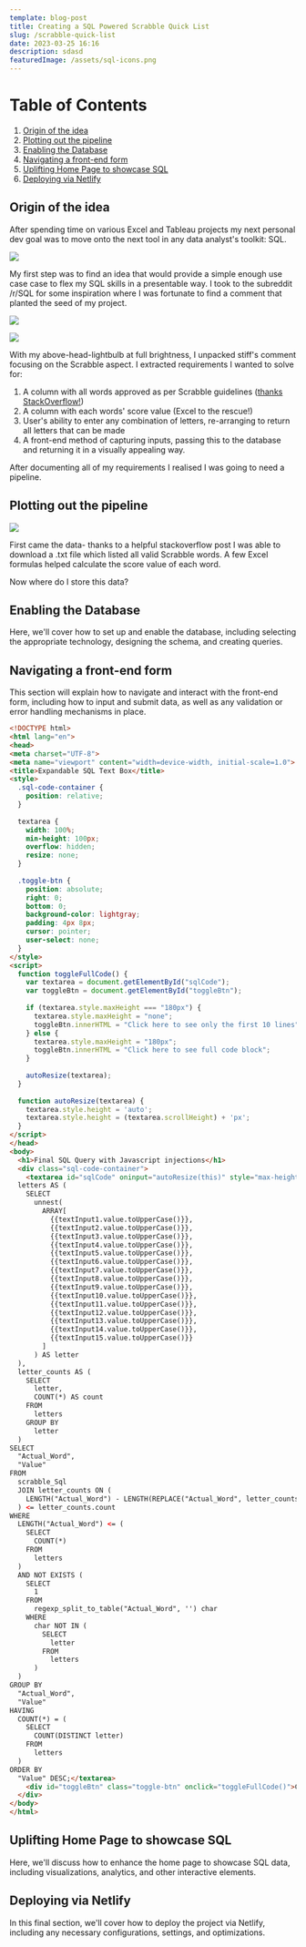 ```yaml
---
template: blog-post
title: Creating a SQL Powered Scrabble Quick List
slug: /scrabble-quick-list
date: 2023-03-25 16:16
description: sdasd
featuredImage: /assets/sql-icons.png
---
```

<!DOCTYPE html>

<html>
<head>
	<title>Table of Contents</title>
</head>
<body>
	<h1>Table of Contents</h1>
	<ol>
		<!-- Link to section 1: Origin of the idea -->
		<li><a href="#section1">Origin of the idea</a></li>
		<!-- Link to section 2: Plotting out the pipeline -->
		<li><a href="#section2">Plotting out the pipeline</a></li>
		<!-- Link to section 3: Enabling the Database -->
		<li><a href="#section3">Enabling the Database</a></li>
		<!-- Link to section 4: Navigating a front-end form -->
		<li><a href="#section4">Navigating a front-end form</a></li>
		<!-- Link to section 5: Uplifting Home Page to showcase SQL -->
		<li><a href="#section5">Uplifting Home Page to showcase SQL</a></li>
		<!-- Link to section 6: Deploying via Netlify -->
		<li><a href="#section6">Deploying via Netlify</a></li>
	</ol>

<!--StartFragment-->

<!-- Section 1: Origin of the idea --> 

<h2 id="section1">Origin of the idea</h2> 

<p>

A﻿fter spending time on various Excel and Tableau projects my next personal dev goal was to move onto the next tool in any data analyst's toolkit: SQL.

![](/assets/image001.png)

M﻿y first step was to find an idea that would provide a simple enough use case case to flex my SQL skills in a presentable way. I took to the subreddit /r/SQL for some inspiration where I was fortunate to find a comment that planted the seed of my project. 

![](/assets/origin_of_idea.png)

![](/assets/origin_of_idea_v2.png)

W﻿ith my above-head-lightbulb at full brightness, I unpacked stiff's comment focusing on the Scrabble aspect. I extracted requirements I wanted to solve for:

1. A﻿ column with all words approved as per Scrabble guidelines ([thanks StackOverflow!](https://boardgames.stackexchange.com/questions/38366/latest-collins-scrabble-words-list-in-text-file))
2. A﻿ column with each words' score value (Excel to the rescue!)
3. User's ability to enter any combination of letters, re-arranging to return all letters that can be made
4. A﻿ front-end method of capturing inputs, passing this to the database and returning it in a visually appealing way.

A﻿fter documenting all of my requirements I realised I was going to need a pipeline.

</p> 

<!-- Section 2: Plotting out the pipeline --> 

<h2 id="section2">Plotting out the pipeline</h2> 

<p>

![](/assets/data-pipeline.drawio.png)

F﻿irst came the data- thanks to a helpful stackoverflow post I was able to download a .txt file which listed all valid Scrabble words. A few Excel formulas helped calculate the score value of each word.

N﻿ow where do I store this data?

</p> 

<!-- Section 3: Enabling the Database --> 

<h2 id="section3">Enabling the Database</h2> 

<p>

Here, we'll cover how to set up and enable the database, including selecting the appropriate technology, designing the schema, and creating queries.

</p> 

<!-- Section 4: Navigating a front-end form --> 

<h2 id="section4">Navigating a front-end form</h2> 

<p>

This section will explain how to navigate and interact with the front-end form, including how to input and submit data, as well as any validation or error handling mechanisms in place.



```html
<!DOCTYPE html>
<html lang="en">
<head>
<meta charset="UTF-8">
<meta name="viewport" content="width=device-width, initial-scale=1.0">
<title>Expandable SQL Text Box</title>
<style>
  .sql-code-container {
    position: relative;
  }
  
  textarea {
    width: 100%;
    min-height: 100px;
    overflow: hidden;
    resize: none;
  }
  
  .toggle-btn {
    position: absolute;
    right: 0;
    bottom: 0;
    background-color: lightgray;
    padding: 4px 8px;
    cursor: pointer;
    user-select: none;
  }
</style>
<script>
  function toggleFullCode() {
    var textarea = document.getElementById("sqlCode");
    var toggleBtn = document.getElementById("toggleBtn");
    
    if (textarea.style.maxHeight === "180px") {
      textarea.style.maxHeight = "none";
      toggleBtn.innerHTML = "Click here to see only the first 10 lines";
    } else {
      textarea.style.maxHeight = "180px";
      toggleBtn.innerHTML = "Click here to see full code block";
    }
    
    autoResize(textarea);
  }
  
  function autoResize(textarea) {
    textarea.style.height = 'auto';
    textarea.style.height = (textarea.scrollHeight) + 'px';
  }
</script>
</head>
<body>
  <h1>Final SQL Query with Javascript injections</h1>
  <div class="sql-code-container">
    <textarea id="sqlCode" oninput="autoResize(this)" style="max-height: 180px;">WITH
  letters AS (
    SELECT
      unnest(
        ARRAY[
          {{textInput1.value.toUpperCase()}},
          {{textInput2.value.toUpperCase()}},
          {{textInput3.value.toUpperCase()}},
          {{textInput4.value.toUpperCase()}},
          {{textInput5.value.toUpperCase()}},
          {{textInput6.value.toUpperCase()}},
          {{textInput7.value.toUpperCase()}},
          {{textInput8.value.toUpperCase()}},
          {{textInput9.value.toUpperCase()}},
          {{textInput10.value.toUpperCase()}},
          {{textInput11.value.toUpperCase()}},
          {{textInput12.value.toUpperCase()}},
          {{textInput13.value.toUpperCase()}},
          {{textInput14.value.toUpperCase()}},
          {{textInput15.value.toUpperCase()}}
        ]
      ) AS letter
  ),
  letter_counts AS (
    SELECT
      letter,
      COUNT(*) AS count
    FROM
      letters
    GROUP BY
      letter
  )
SELECT
  "Actual_Word",
  "Value"
FROM
  scrabble_Sql
  JOIN letter_counts ON (
    LENGTH("Actual_Word") - LENGTH(REPLACE("Actual_Word", letter_counts.letter, ''))
  ) <= letter_counts.count
WHERE
  LENGTH("Actual_Word") <= (
    SELECT
      COUNT(*)
    FROM
      letters
  )
  AND NOT EXISTS (
    SELECT
      1
    FROM
      regexp_split_to_table("Actual_Word", '') char
    WHERE
      char NOT IN (
        SELECT
          letter
        FROM
          letters
      )
  )
GROUP BY
  "Actual_Word",
  "Value"
HAVING
  COUNT(*) = (
    SELECT
      COUNT(DISTINCT letter)
    FROM
      letters
  )
ORDER BY
  "Value" DESC;</textarea>
    <div id="toggleBtn" class="toggle-btn" onclick="toggleFullCode()">Click here to see full code block</div>
  </div>
</body>
</html>

```

</p> 

<!-- Section 5: Uplifting Home Page to showcase SQL --> 

<h2 id="section5">Uplifting Home Page to showcase SQL</h2> 

<p>

Here, we'll discuss how to enhance the home page to showcase SQL data, including visualizations, analytics, and other interactive elements.</p> <!-- Section 6: Deploying via Netlify --> <h2 id="section6">Deploying via Netlify</h2> <p>In this final section, we'll cover how to deploy the project via Netlify, including any necessary configurations, settings, and optimizations.

</p> 

</body> 

</html>

<!--EndFragment-->